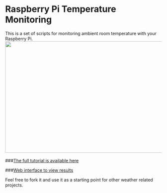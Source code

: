# Raspberry Pi Temperature Monitoring
This is a set of scripts for monitoring ambient room temperature with your Raspberry Pi. 
<img src ="http://i.imgur.com/661GlP5.png" width="650" height="359" >
<br /><br />
###<A href="https://www.jeremymorgan.com/tutorials/raspberry-pi/monitor-room-temperature-raspberry-pi/">The full tutorial is available here</a>

###<a href="http://jeremymorgan.github.io/Raspberry_Pi_Temperature_WEB/#/">Web interface to view results</a>

Feel free to fork it and use it as a starting point for other weather related projects. 
